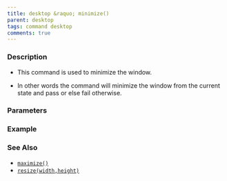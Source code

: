 ```yaml
---
title: desktop &raquo; minimize()
parent: desktop
tags: command desktop
comments: true
---
```


### Description

- This command is used to minimize the window.

- In other words the command will minimize the window from the current state and pass or else fail otherwise.

### Parameters

### Example


### See Also

- [`maximize()`](maximize())
- [`resize(width,height)`](resize(width,height))